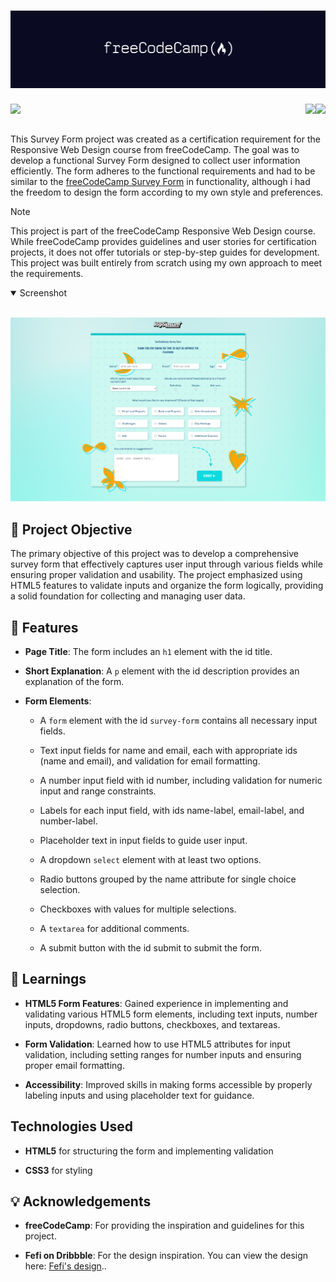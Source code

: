 # <img src="misc/freecodecamp.png">

<img align="left" src="https://img.shields.io/badge/freecodecamp-27273D?style=for-the-badge&logo=freecodecamp&logoColor=white"><img align="right" src="https://img.shields.io/badge/CSS3-1572B6?style=for-the-badge&logo=css3&logoColor=white"><img align="right" src="https://img.shields.io/badge/HTML5-E34F26?style=for-the-badge&logo=html5&logoColor=white">

<br>
<br>

This Survey Form project was created as a certification requirement for the Responsive Web Design course from freeCodeCamp. The goal was to develop a functional Survey Form designed to collect user information efficiently. The form adheres to the functional requirements and had to be similar to the <a href="https://survey-form.freecodecamp.rocks/">freeCodeCamp Survey Form</a> in functionality, although i had the freedom to design the form according to my own style and preferences.

> [!NOTE]
> This project is part of the freeCodeCamp Responsive Web Design course. While freeCodeCamp provides guidelines and user stories for certification projects, it does not offer tutorials or step-by-step guides for development. This project was built entirely from scratch using my own approach to meet the requirements.

<details open>
<summary>
 Screenshot
</summary> <br />

   ![Project's screenshot](images/screenshot.png) 
</details>


## 📝 Project Objective

The primary objective of this project was to develop a comprehensive survey form that effectively captures user input through various fields while ensuring proper validation and usability. The project emphasized using HTML5 features to validate inputs and organize the form logically, providing a solid foundation for collecting and managing user data.

## 🔧 Features

- **Page Title**: The form includes an `h1` element with the id title.

- **Short Explanation**: A `p` element with the id description provides an explanation of the form.

- **Form Elements**:
  - A `form` element with the id `survey-form` contains all necessary input fields.

  - Text input fields for name and email, each with appropriate ids (name and email), and validation for email formatting.

  - A number input field with id number, including validation for numeric input and range constraints.

  - Labels for each input field, with ids name-label, email-label, and number-label.
  
  - Placeholder text in input fields to guide user input.
  
  - A dropdown `select` element with at least two options.
  
  - Radio buttons grouped by the name attribute for single choice selection.
  
  - Checkboxes with values for multiple selections.
  
  - A `textarea` for additional comments.
  
  - A submit button with the id submit to submit the form.

## 📖 Learnings

- **HTML5 Form Features**: Gained experience in implementing and validating various HTML5 form elements, including text inputs, number inputs, dropdowns, radio buttons, checkboxes, and textareas.

- **Form Validation**: Learned how to use HTML5 attributes for input validation, including setting ranges for number inputs and ensuring proper email formatting.

- **Accessibility**: Improved skills in making forms accessible by properly labeling inputs and using placeholder text for guidance.

## Technologies Used

- **HTML5** for structuring the form and implementing validation

- **CSS3** for styling

## 💡 Acknowledgements

- **freeCodeCamp**: For providing the inspiration and guidelines for this project.

- **Fefi on Dribbble**: For the design inspiration. You can view the design here: <a href="https://dribbble.com/shots/2700997-Survey">Fefi's design</a>.. 